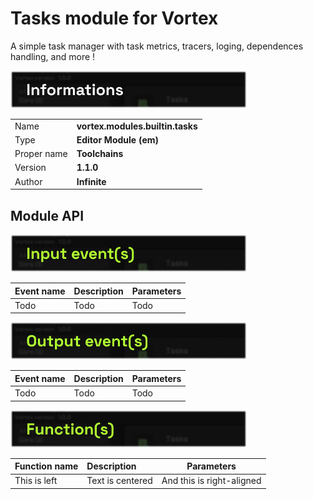 # Tasks module for Vortex
A simple task manager with task metrics, tracers, loging, dependences handling, and more !

<img height="60px" alt="Code Quality" src=".cache/imgs/informations.png">

|    |          |                       
| :----------- | :-------------- |
| Name | **vortex.modules.builtin.tasks** | 
| Type   | **Editor Module (em)**   | 
| Proper name   | **Toolchains**   | 
| Version   | **1.1.0**   | 
| Author   | **Infinite**   | 



## Module API

<img height="60px" alt="Code Quality" src=".cache/imgs/input_events.png">

| Event name   | Description         | Parameters                      |
| :----------- | :-------------- | ------------------------- |
| Todo | Todo | Todo  |


<img height="60px" alt="Code Quality" src=".cache/imgs/output_events.png">

| Event name   | Description         | Parameters                      |
| :----------- | :-------------- | ------------------------- |
| Todo | Todo | Todo  |

<img height="60px" alt="Code Quality" src=".cache/imgs/functions.png">

| Function name   | Description         | Parameters                      |
| :----------- | :-------------- | ------------------------- |
| This is left | Text is centered | And this is right-aligned  |